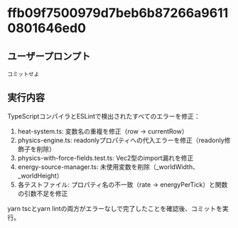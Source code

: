 # ffb09f7500979d7beb6b87266a96110801646ed0

## ユーザープロンプト

```
コミットせよ
```

## 実行内容

TypeScriptコンパイラとESLintで検出されたすべてのエラーを修正：

1. heat-system.ts: 変数名の重複を修正（row → currentRow）
2. physics-engine.ts: readonlyプロパティへの代入エラーを修正（readonly修飾子を削除）
3. physics-with-force-fields.test.ts: Vec2型のimport漏れを修正
4. energy-source-manager.ts: 未使用変数を削除（_worldWidth、_worldHeight）
5. 各テストファイル: プロパティ名の不一致（rate → energyPerTick）と関数の引数不足を修正

yarn tscとyarn lintの両方がエラーなしで完了したことを確認後、コミットを実行。